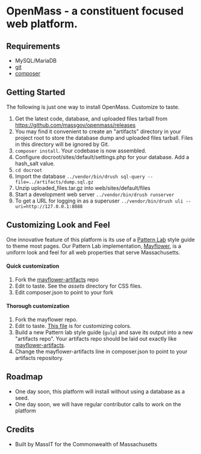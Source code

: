# OpenMass - a constituent focused web platform.

## Requirements

* MySQL/MariaDB 
* [git](https://git-scm.com/downloads)
* [composer](https://getcomposer.org/)

## Getting Started

The following is just one way to install OpenMass. Customize to taste.

1. Get the latest code, database, and uploaded files tarball from https://github.com/massgov/openmass/releases
1. You may find it convenient to create an "artifacts" directory in your project root to store the database dump and uploaded files tarball.  Files in this directory will be ignored by Git.
1. `composer install`. Your codebase is now assembled.
1. Configure docroot/sites/default/settings.php for your database.  Add a hash_salt value.
1. `cd docroot`
1. Import the database `../vendor/bin/drush sql-query --file=../artifacts/dump.sql.gz`
1. Unzip uploaded_files.tar.gz into web/sites/default/files
1. Start a development web server `../vendor/bin/drush runserver`
1. To get a URL for logging in as a superuser `../vendor/bin/drush uli --uri=http://127.0.0.1:8888`

## Customizing Look and Feel
One innovative feature of this platform is its use of a [Pattern Lab](http://patternlab.io) style guide to theme most pages. Our Pattern Lab implementation, [Mayflower](https://github.com/massgov/mayflower), is a uniform look and feel for all web properties that serve Massachusetts. 
 
#### Quick customization
1. Fork the [mayflower-artifacts](https://github.com/massgov/mayflower-artifacts) repo
1. Edit to taste. See the *assets*  directory for CSS files.
1. Edit composer.json to point to your fork
 
#### Thorough customization
1. Fork the mayflower repo.
1. Edit to taste. [This file](https://github.com/massgov/mayflower/blob/dev/styleguide/source/assets/scss/06-theme/00-base/_colors.scss) is for customizing colors.
1. Build a new Pattern lab style guide (`gulp`) and save its output into a new "artifacts repo". Your artifacts repo should be laid out exactly like [mayflower-artifacts](https://github.com/massgov/mayflower-artifacts). 
1. Change the mayflower-artifacts line in composer.json to point to your artifacts repository. 

## Roadmap
- One day soon, this platform will install without using a database as a seed.
- One day soon, we will have regular contributor calls to work on the platform

## Credits
- Built by MassIT for the Commonwealth of Massachusetts
